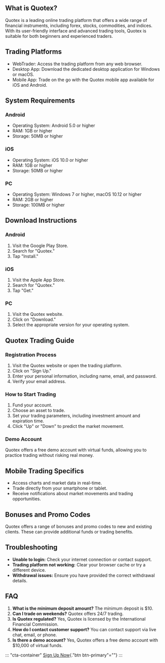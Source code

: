 ## What is Quotex?

Quotex is a leading online trading platform that offers a wide range of
financial instruments, including forex, stocks, commodities, and
indices. With its user-friendly interface and advanced trading tools,
Quotex is suitable for both beginners and experienced traders.

## Trading Platforms

-   WebTrader: Access the trading platform from any web browser.
-   Desktop App: Download the dedicated desktop application for Windows
    or macOS.
-   Mobile App: Trade on the go with the Quotex mobile app available for
    iOS and Android.

## System Requirements

### Android

-   Operating System: Android 5.0 or higher
-   RAM: 1GB or higher
-   Storage: 50MB or higher

### iOS

-   Operating System: iOS 10.0 or higher
-   RAM: 1GB or higher
-   Storage: 50MB or higher

### PC

-   Operating System: Windows 7 or higher, macOS 10.12 or higher
-   RAM: 2GB or higher
-   Storage: 100MB or higher

## Download Instructions

### Android

1.  Visit the Google Play Store.
2.  Search for "Quotex."
3.  Tap "Install."

### iOS

1.  Visit the Apple App Store.
2.  Search for "Quotex."
3.  Tap "Get."

### PC

1.  Visit the Quotex website.
2.  Click on "Download."
3.  Select the appropriate version for your operating system.

## Quotex Trading Guide

### Registration Process

1.  Visit the Quotex website or open the trading platform.
2.  Click on "Sign Up."
3.  Enter your personal information, including name, email, and
    password.
4.  Verify your email address.

### How to Start Trading

1.  Fund your account.
2.  Choose an asset to trade.
3.  Set your trading parameters, including investment amount and
    expiration time.
4.  Click "Up" or "Down" to predict the market movement.

### Demo Account

Quotex offers a free demo account with virtual funds, allowing you to
practice trading without risking real money.

## Mobile Trading Specifics

-   Access charts and market data in real-time.
-   Trade directly from your smartphone or tablet.
-   Receive notifications about market movements and trading
    opportunities.

## Bonuses and Promo Codes

Quotex offers a range of bonuses and promo codes to new and existing
clients. These can provide additional funds or trading benefits.

## Troubleshooting

-   **Unable to login:** Check your internet connection or contact
    support.
-   **Trading platform not working:** Clear your browser cache or try a
    different device.
-   **Withdrawal issues:** Ensure you have provided the correct
    withdrawal details.

## FAQ

1.  **What is the minimum deposit amount?** The minimum deposit is \$10.
2.  **Can I trade on weekends?** Quotex offers 24/7 trading.
3.  **Is Quotex regulated?** Yes, Quotex is licensed by the
    International Financial Commission.
4.  **How do I contact customer support?** You can contact support via
    live chat, email, or phone.
5.  **Is there a demo account?** Yes, Quotex offers a free demo account
    with \$10,000 of virtual funds.

::: \"cta-container\"
[Sign Up Now](\%22https://traff.sbs/brokerqxsignup\%22){."btn
btn-primary"=""}
:::

